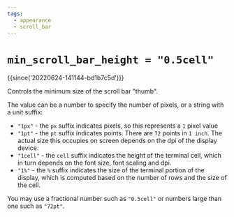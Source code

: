 ```yaml
---
tags:
  - appearance
  - scroll_bar
---
```

# `min_scroll_bar_height = "0.5cell"`

{{since('20220624-141144-bd1b7c5d')}}

Controls the minimum size of the scroll bar "thumb".

The value can be a number to specify the number of pixels, or a string with a unit suffix:

* `"1px"` - the `px` suffix indicates pixels, so this represents a `1` pixel value
* `"1pt"` - the `pt` suffix indicates points.  There are `72` points in `1 inch`.  The actual size this occupies on screen depends on the dpi of the display device.
* `"1cell"` - the `cell` suffix indicates the height of the terminal cell, which in turn depends on the font size, font scaling and dpi.
* `"1%"` - the `%` suffix indicates the size of the terminal portion of the display, which is computed based on the number of rows and the size of the cell.

You may use a fractional number such as `"0.5cell"` or numbers large than one such as `"72pt"`.
